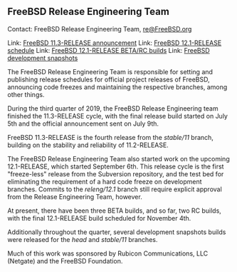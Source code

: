 ## FreeBSD Release Engineering Team ##

Contact: FreeBSD Release Engineering Team, <re@FreeBSD.org>

Link:	[FreeBSD 11.3-RELEASE announcement](https://www.freebsd.org/releases/11.3R/announce.html)
Link:	[FreeBSD 12.1-RELEASE schedule](https://www.freebsd.org/releases/12.1R/schedule.html)
Link:	[FreeBSD 12.1-RELEASE BETA/RC builds](https://download.freebsd.org/ftp/releases/ISO-IMAGES/12.1/)
Link:	[FreeBSD development snapshots](https://download.freebsd.org/ftp/snapshots/ISO-IMAGES/)

The FreeBSD Release Engineering Team is responsible for setting
and publishing release schedules for official project releases
of FreeBSD, announcing code freezes and maintaining the
respective branches, among other things.

During the third quarter of 2019, the FreeBSD Release Engineering team
finished the 11.3-RELEASE cycle, with the final release build started on
July 5th and the official announcement sent on July 9th.

FreeBSD 11.3-RELEASE is the fourth release from the *stable/11* branch,
building on the stability and reliability of 11.2-RELEASE.

The FreeBSD Release Engineering Team also started work on the upcoming
12.1-RELEASE, which started September 6th.  This release cycle is the
first "freeze-less" release from the Subversion repository, and the test bed
for eliminating the requirement of a hard code freeze on development branches.
Commits to the *releng/12.1* branch still require explicit approval from
the Release Engineering Team, however.

At present, there have been three BETA builds, and so far, two RC builds, with
the final 12.1-RELEASE build scheduled for November 4th.

Additionally throughout the quarter, several development snapshots builds
were released for the *head* and *stable/11* branches.

Much of this work was sponsored by Rubicon Communications, LLC (Netgate)
and the FreeBSD Foundation.
